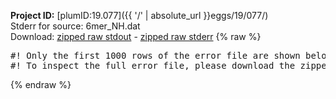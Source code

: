**Project ID:** [plumID:19.077]({{ '/' | absolute_url }}eggs/19/077/)  
Stderr for source:  6mer_NH.dat   
Download: [zipped raw stdout](6mer_NH.dat.plumed.stdout.txt.zip) - [zipped raw stderr](6mer_NH.dat.plumed.stderr.txt.zip) 
{% raw %}
<pre>
#! Only the first 1000 rows of the error file are shown below
#! To inspect the full error file, please download the zipped raw stderr file above
</pre>
{% endraw %}
